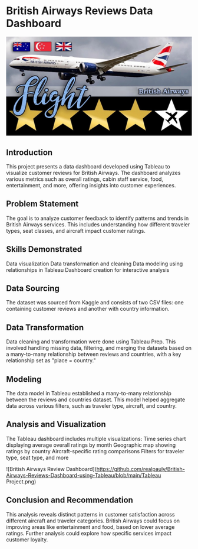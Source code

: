# British Airways Reviews Data Dashboard
![Screenshot of a comment on a GitHub issue showing an image, added in the Markdown, of an Octocat smiling and raising a tentacle.](https://github.com/realpauly/British-Airways-Reviews-Dashboard-using-Tableau/blob/main/review-flight.jpg)

## Introduction
This project presents a data dashboard developed using Tableau to visualize customer reviews for British Airways. The dashboard analyzes various metrics such as overall ratings, cabin staff service, food, entertainment, and more, offering insights into customer experiences.

## Problem Statement
The goal is to analyze customer feedback to identify patterns and trends in British Airways services. This includes understanding how different traveler types, seat classes, and aircraft impact customer ratings.

## Skills Demonstrated
Data visualization
Data transformation and cleaning
Data modeling using relationships in Tableau
Dashboard creation for interactive analysis

## Data Sourcing
The dataset was sourced from Kaggle and consists of two CSV files: one containing customer reviews and another with country information.

## Data Transformation
Data cleaning and transformation were done using Tableau Prep. This involved handling missing data, filtering, and merging the datasets based on a many-to-many relationship between reviews and countries, with a key relationship set as "place = country."

## Modeling
The data model in Tableau established a many-to-many relationship between the reviews and countries dataset. This model helped aggregate data across various filters, such as traveler type, aircraft, and country.

## Analysis and Visualization
The Tableau dashboard includes multiple visualizations:
Time series chart displaying average overall ratings by month
Geographic map showing ratings by country
Aircraft-specific rating comparisons
Filters for traveler type, seat type, and more

![British Airways Review Dashboard](https://github.com/realpauly/British-Airways-Reviews-Dashboard-using-Tableau/blob/main/Tableau Project.png)


## Conclusion and Recommendation
This analysis reveals distinct patterns in customer satisfaction across different aircraft and traveler categories. British Airways could focus on improving areas like entertainment and food, based on lower average ratings. Further analysis could explore how specific services impact customer loyalty.
